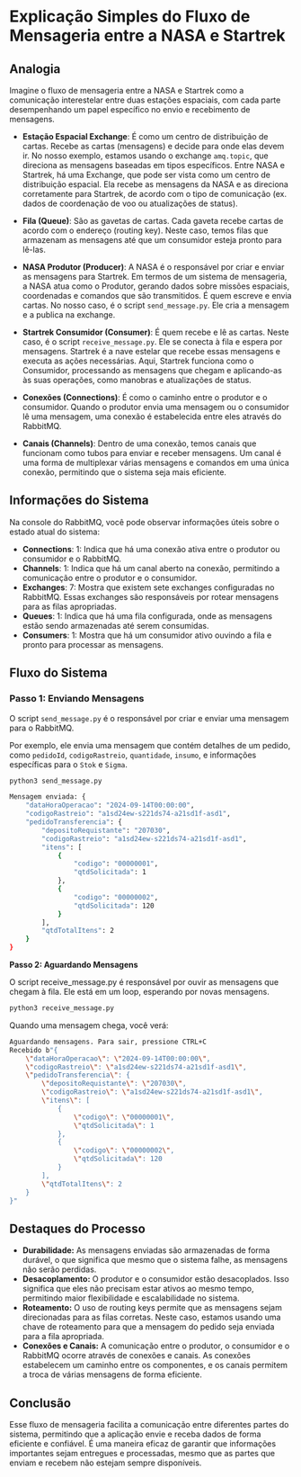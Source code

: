 # Explicação Simples do Fluxo de Mensageria entre a NASA e Startrek

## Analogia
Imagine o fluxo de mensageria entre a NASA e Startrek como a comunicação interestelar entre duas estações espaciais, com cada parte desempenhando um papel específico no envio e recebimento de mensagens.

- **Estação Espacial Exchange**: É como um centro de distribuição de cartas. Recebe as cartas (mensagens) e decide para onde elas devem ir. No nosso exemplo, estamos usando o exchange `amq.topic`, que direciona as mensagens baseadas em tipos específicos. Entre NASA e Startrek, há uma Exchange, que pode ser vista como um centro de distribuição espacial. Ela recebe as mensagens da NASA e as direciona corretamente para Startrek, de acordo com o tipo de comunicação (ex. dados de coordenação de voo ou atualizações de status).

- **Fila (Queue)**: São as gavetas de cartas. Cada gaveta recebe cartas de acordo com o endereço (routing key). Neste caso, temos filas que armazenam as mensagens até que um consumidor esteja pronto para lê-las.

- **NASA Produtor (Producer)**: A NASA é o responsável por criar e enviar as mensagens para Startrek. Em termos de um sistema de mensageria, a NASA atua como o Produtor, gerando dados sobre missões espaciais, coordenadas e comandos que são transmitidos. É quem escreve e envia cartas. No nosso caso, é o script `send_message.py`. Ele cria a mensagem e a publica na exchange.

- **Startrek Consumidor (Consumer)**: É quem recebe e lê as cartas. Neste caso, é o script `receive_message.py`. Ele se conecta à fila e espera por mensagens. Startrek é a nave estelar que recebe essas mensagens e executa as ações necessárias. Aqui, Startrek funciona como o Consumidor, processando as mensagens que chegam e aplicando-as às suas operações, como manobras e atualizações de status.

- **Conexões (Connections)**: É como o caminho entre o produtor e o consumidor. Quando o produtor envia uma mensagem ou o consumidor lê uma mensagem, uma conexão é estabelecida entre eles através do RabbitMQ.

- **Canais (Channels)**: Dentro de uma conexão, temos canais que funcionam como tubos para enviar e receber mensagens. Um canal é uma forma de multiplexar várias mensagens e comandos em uma única conexão, permitindo que o sistema seja mais eficiente.

## Informações do Sistema
Na console do RabbitMQ, você pode observar informações úteis sobre o estado atual do sistema:

- **Connections**: 1: Indica que há uma conexão ativa entre o produtor ou consumidor e o RabbitMQ.
- **Channels**: 1: Indica que há um canal aberto na conexão, permitindo a comunicação entre o produtor e o consumidor.
- **Exchanges**: 7: Mostra que existem sete exchanges configuradas no RabbitMQ. Essas exchanges são responsáveis por rotear mensagens para as filas apropriadas.
- **Queues**: 1: Indica que há uma fila configurada, onde as mensagens estão sendo armazenadas até serem consumidas.
- **Consumers**: 1: Mostra que há um consumidor ativo ouvindo a fila e pronto para processar as mensagens.

## Fluxo do Sistema

### Passo 1: Enviando Mensagens
O script `send_message.py` é o responsável por criar e enviar uma mensagem para o RabbitMQ.

Por exemplo, ele envia uma mensagem que contém detalhes de um pedido, como `pedidoId`, `codigoRastreio`, `quantidade`, `insumo`, e informações específicas para o `Stok` e `Sigma`.

```bash
python3 send_message.py
```
```bash
Mensagem enviada: {
    "dataHoraOperacao": "2024-09-14T00:00:00",
    "codigoRastreio": "a1sd24ew-s221ds74-a21sd1f-asd1",
    "pedidoTransferencia": {
        "depositoRequistante": "207030",
        "codigoRastreio": "a1sd24ew-s221ds74-a21sd1f-asd1",
        "itens": [
            {
                "codigo": "00000001",
                "qtdSolicitada": 1
            },
            {
                "codigo": "00000002",
                "qtdSolicitada": 120
            }
        ],
        "qtdTotalItens": 2
    }
}
```
**Passo 2: Aguardando Mensagens**

O script receive_message.py é responsável por ouvir as mensagens que chegam à fila. Ele está em um loop, esperando por novas mensagens.
```bash
python3 receive_message.py
```
Quando uma mensagem chega, você verá:

```bash
Aguardando mensagens. Para sair, pressione CTRL+C
Recebido b"{
    \"dataHoraOperacao\": \"2024-09-14T00:00:00\",
    \"codigoRastreio\": \"a1sd24ew-s221ds74-a21sd1f-asd1\",
    \"pedidoTransferencia\": {
        \"depositoRequistante\": \"207030\",
        \"codigoRastreio\": \"a1sd24ew-s221ds74-a21sd1f-asd1\",
        \"itens\": [
            {
                \"codigo\": \"00000001\",
                \"qtdSolicitada\": 1
            },
            {
                \"codigo\": \"00000002\",
                \"qtdSolicitada\": 120
            }
        ],
        \"qtdTotalItens\": 2
    }
}"
```
## Destaques do Processo

- **Durabilidade:** As mensagens enviadas são armazenadas de forma durável, o que significa que mesmo que o sistema falhe, as mensagens não serão perdidas.
- **Desacoplamento:** O produtor e o consumidor estão desacoplados. Isso significa que eles não precisam estar ativos ao mesmo tempo, permitindo maior flexibilidade e escalabilidade no sistema.
- **Roteamento:** O uso de routing keys permite que as mensagens sejam direcionadas para as filas corretas. Neste caso, estamos usando uma chave de roteamento para que a mensagem do pedido seja enviada para a fila apropriada.
- **Conexões e Canais:** A comunicação entre o produtor, o consumidor e o RabbitMQ ocorre através de conexões e canais. As conexões estabelecem um caminho entre os componentes, e os canais permitem a troca de várias mensagens de forma eficiente.

## Conclusão
Esse fluxo de mensageria facilita a comunicação entre diferentes partes do sistema, permitindo que a aplicação envie e receba dados de forma eficiente e confiável. É uma maneira eficaz de garantir que informações importantes sejam entregues e processadas, mesmo que as partes que enviam e recebem não estejam sempre disponíveis.